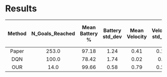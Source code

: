 
Results
=======

|Method|N_Goals_Reached|Mean Battery %|Battery std_dev|Mean Velocity|Velocity std_dev|Mean Abs Delta Velocity|Safety %|Low Battery %|
| :---: | :---: | :---: | :---: | :---: | :---: | :---: | :---: | :---: |
|Paper|253.0|97.18|1.24|0.41|0.17|0.51|87.05|100.0|
|DQN|100.0|78.42|1.74|0.02|0.0|0.0|71.02|0.0|
|OUR|14.0|99.66|0.58|0.79|0.29|0.56|84.03|0.0|
